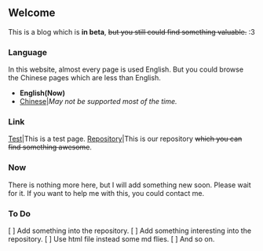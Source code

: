 ## Welcome
This is a blog which is **in beta**, ~~but you still could find something valuable.~~ :3
### Language
In this website, almost every page is used English. But you could browse the Chinese pages which are less than English.
- **English(Now)**
- [Chinese](/pages/zh/index.md)|*May not be supported most of the time.*

### Link
[Test](/pages/test.md)|This is a test page.
[Repository](https://github.com/Realone233/realone233.github.io)|This is our repository ~~which you can find something awesome~~.
### Now
There is nothing more here, but I will add something new soon. Please wait for it. If you want to help me with this, you could contact me.
### To Do
[ ] Add something into the repository.
[ ] Add something interesting into the repository.
[ ] Use html file instead some md flies.
[ ] And so on.
